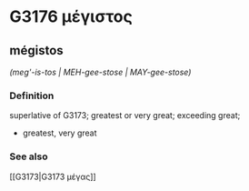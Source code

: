 # G3176 μέγιστος

## mégistos

_(meg'-is-tos | MEH-gee-stose | MAY-gee-stose)_

### Definition

superlative of G3173; greatest or very great; exceeding great; 

- greatest, very great

### See also

[[G3173|G3173 μέγας]]
